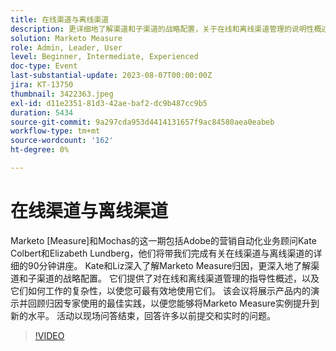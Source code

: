 ```yaml
---
title: 在线渠道与离线渠道
description: 更详细地了解渠道和子渠道的战略配置，关于在线和离线渠道管理的说明性概述，它们的工作方式，该会议展示了产品内演示并回顾归因专家使用的最佳实践
solution: Marketo Measure
role: Admin, Leader, User
level: Beginner, Intermediate, Experienced
doc-type: Event
last-substantial-update: 2023-08-07T00:00:00Z
jira: KT-13750
thumbnail: 3422363.jpeg
exl-id: d11e2351-81d3-42ae-baf2-dc9b487cc9b5
duration: 5434
source-git-commit: 9a297cda953d4414131657f9ac84580aea0eabeb
workflow-type: tm+mt
source-wordcount: '162'
ht-degree: 0%

---
```


# 在线渠道与离线渠道

Marketo [Measure]和Mochas的这一期包括Adobe的营销自动化业务顾问Kate Colbert和Elizabeth Lundberg，他们将带我们完成有关在线渠道与离线渠道的详细的90分钟讲座。 Kate和Liz深入了解Marketo Measure归因，更深入地了解渠道和子渠道的战略配置。 它们提供了对在线和离线渠道管理的指导性概述，以及它们如何工作的复杂性，以使您可最有效地使用它们。 该会议将展示产品内的演示并回顾归因专家使用的最佳实践，以便您能够将Marketo Measure实例提升到新的水平。 活动以现场问答结束，回答许多以前提交和实时的问题。

>[!VIDEO](https://video.tv.adobe.com/v/3422363/?learn=on)
